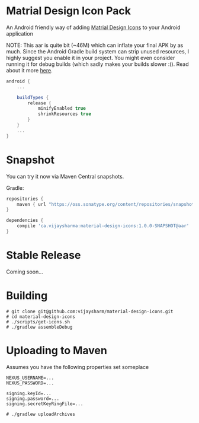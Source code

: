 Matrial Design Icon Pack
========================

An Android friendly way of adding [Matrial Design Icons](https://github.com/google/material-design-icons) to your Android application

NOTE: This aar is quite bit (~46M) which can inflate your final APK by as much. Since the Android Gradle build system can strip unused resources, I highly suggest you enable it in your project. You might even consider running it for debug builds (which sadly makes your builds slower :(). Read about it more [here](http://tools.android.com/tech-docs/new-build-system/resource-shrinking).

```groovy
android {
    ...

    buildTypes {
        release {
            minifyEnabled true
            shrinkResources true
        }
    }
    ...
}
```

Snapshot
========

You can try it now via Maven Central snapshots.

Gradle:
```groovy
repositories {
    maven { url "https://oss.sonatype.org/content/repositories/snapshots/" }
}

dependencies {
    compile 'ca.vijaysharma:material-design-icons:1.0.0-SNAPSHOT@aar'
}
```

Stable Release
==============

Coming soon...


Building
========
```
# git clone git@github.com:vijaysharm/material-design-icons.git
# cd material-design-icons
# ./scripts/get-icons.sh
# ./gradlew assembleDebug
```

Uploading to Maven
==================
Assumes you have the following properties set someplace

```
NEXUS_USERNAME=...
NEXUS_PASSWORD=...

signing.keyId=...
signing.password=...
signing.secretKeyRingFile=...
```

```
# ./gradlew uploadArchives
```
